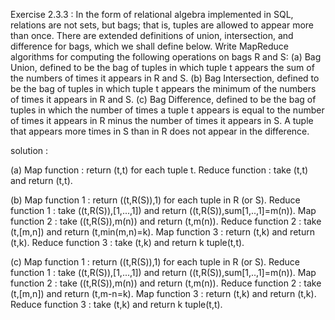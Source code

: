 Exercise 2.3.3 : In the form of relational algebra implemented in SQL, relations
are not sets, but bags; that is, tuples are allowed to appear more than
once. There are extended definitions of union, intersection, and difference for
bags, which we shall define below. Write MapReduce algorithms for computing
the following operations on bags R and S:
(a) Bag Union, defined to be the bag of tuples in which tuple t appears the
sum of the numbers of times it appears in R and S.
(b) Bag Intersection, defined to be the bag of tuples in which tuple t appears
the minimum of the numbers of times it appears in R and S.
(c) Bag Difference, defined to be the bag of tuples in which the number of
times a tuple t appears is equal to the number of times it appears in R
minus the number of times it appears in S. A tuple that appears more
times in S than in R does not appear in the difference.




solution :
 
(a)
Map function : return (t,t) for each tuple t.
Reduce function : take (t,t) and return (t,t).
  
(b)
Map function 1 : return ((t,R(S)),1) for each tuple in R (or S).
Reduce function 1 : take ((t,R(S)),[1,...,1]) and return ((t,R(S)),sum[1,..,1]=m(n)).
Map function 2 : take ((t,R(S)),m(n)) and return (t,m(n)).
Reduce function 2 : take (t,[m,n]) and return (t,min(m,n)=k).
Map function 3 : return (t,k) and return (t,k).
Reduce function 3 : take (t,k) and return k tuple(t,t).

(c)
Map function 1 : return ((t,R(S)),1) for each tuple in R (or S).
Reduce function 1 : take ((t,R(S)),[1,...,1]) and return ((t,R(S)),sum[1,..,1]=m(n)).
Map function 2 : take ((t,R(S)),m(n)) and return (t,m(n)).
Reduce function 2 : take (t,[m,n]) and return (t,m-n=k).
Map function 3 : return (t,k) and return (t,k).
Reduce function 3 : take (t,k) and return k tuple(t,t).
